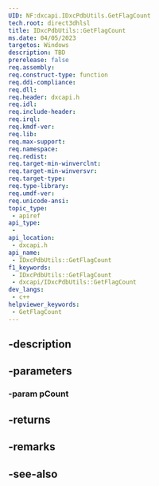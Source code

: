 ```yaml
---
UID: NF:dxcapi.IDxcPdbUtils.GetFlagCount
tech.root: direct3dhlsl
title: IDxcPdbUtils::GetFlagCount
ms.date: 04/05/2023
targetos: Windows
description: TBD
prerelease: false
req.assembly: 
req.construct-type: function
req.ddi-compliance: 
req.dll: 
req.header: dxcapi.h
req.idl: 
req.include-header: 
req.irql: 
req.kmdf-ver: 
req.lib: 
req.max-support: 
req.namespace: 
req.redist: 
req.target-min-winverclnt: 
req.target-min-winversvr: 
req.target-type: 
req.type-library: 
req.umdf-ver: 
req.unicode-ansi: 
topic_type:
 - apiref
api_type:
 - 
api_location:
 - dxcapi.h
api_name:
 - IDxcPdbUtils::GetFlagCount
f1_keywords:
 - IDxcPdbUtils::GetFlagCount
 - dxcapi/IDxcPdbUtils::GetFlagCount
dev_langs:
 - c++
helpviewer_keywords:
 - GetFlagCount
---
```


## -description

## -parameters

### -param pCount

## -returns

## -remarks

## -see-also

